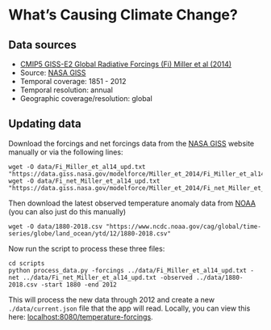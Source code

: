 # What’s Causing Climate Change?

## Data sources

- [CMIP5 GISS-E2 Global Radiative Forcings (Fi) Miller et al (2014)](https://data.giss.nasa.gov/modelforce/Miller_et_2014/Fi_Miller_et_al14_upd.txt)
- Source: [NASA GISS](https://data.giss.nasa.gov/modelforce/)
- Temporal coverage: 1851 - 2012
- Temporal resolution: annual
- Geographic coverage/resolution: global

## Updating data

Download the forcings and net forcings data from the [NASA GISS](https://data.giss.nasa.gov/modelforce/) website manually or via the following lines:

```
wget -O data/Fi_Miller_et_al14_upd.txt "https://data.giss.nasa.gov/modelforce/Miller_et_2014/Fi_Miller_et_al14_upd.txt"
wget -O data/Fi_net_Miller_et_al14_upd.txt "https://data.giss.nasa.gov/modelforce/Miller_et_2014/Fi_net_Miller_et_al14_upd.txt"
```

Then download the latest observed temperature anomaly data from [NOAA](https://www.ncdc.noaa.gov/monitoring-references/faq/anomalies.php) (you can also just do this manually)

```
wget -O data/1880-2018.csv "https://www.ncdc.noaa.gov/cag/global/time-series/globe/land_ocean/ytd/12/1880-2018.csv"
```

Now run the script to process these three files:

```
cd scripts
python process_data.py -forcings ../data/Fi_Miller_et_al14_upd.txt -net ../data/Fi_net_Miller_et_al14_upd.txt -observed ../data/1880-2018.csv -start 1880 -end 2012
```

This will process the new data through 2012 and create a new `./data/current.json` file that the app will read. Locally, you can view this here: [localhost:8080/temperature-forcings](http://localhost:8080/temperature-forcings/).
